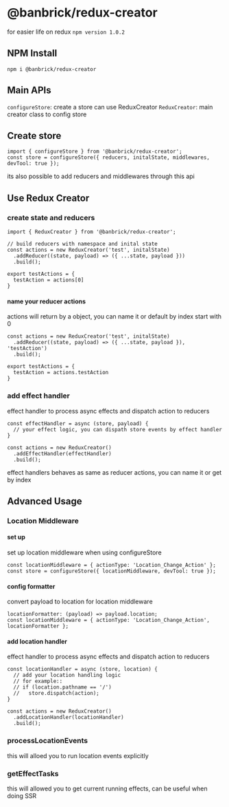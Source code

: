 # @banbrick/redux-creator
for easier life on redux ``npm version 1.0.2``

## NPM Install
```npm i @banbrick/redux-creator```

## Main APIs
``configureStore``: create a store can use ReduxCreator
``ReduxCreator``: main creator class to config store

## Create store
```
import { configureStore } from '@banbrick/redux-creator';
const store = configureStore({ reducers, initalState, middlewares, devTool: true });
```
its also possible to add reducers and middlewares through this api
  

## Use Redux Creator

### create state and reducers
```
import { ReduxCreator } from '@banbrick/redux-creator';

// build reducers with namespace and inital state
const actions = new ReduxCreator('test', initalState)
  .addReducer((state, payload) => ({ ...state, payload }))
  .build();

export testActions = {
  testAction = actions[0]
}
```

#### name your reducer actions
actions will return by a object, you can name it or default by index start with 0

```
const actions = new ReduxCreator('test', initalState)
  .addReducer((state, payload) => ({ ...state, payload }), 'testAction')
  .build();

export testActions = {
  testAction = actions.testAction
}
```

### add effect handler
effect handler to process async effects and dispatch action to reducers

```
const effectHandler = async (store, payload) {
  // your effect logic, you can dispath store events by effect handler
}

const actions = new ReduxCreator()
  .addEffectHandler(effectHandler)
  .build();

```

effect handlers behaves as same as reducer actions, you can name it or get by index 
  
  
## Advanced Usage

### Location Middleware

#### set up
set up location middleware when using configureStore
```
const locationMiddleware = { actionType: 'Location_Change_Action' };
const store = configureStore({ locationMiddleware, devTool: true });
```

#### config formatter
convert payload to location for location middleware
```
locationFormatter: (payload) => payload.location;
const locationMiddleware = { actionType: 'Location_Change_Action', locationFormatter };
```

#### add location handler
effect handler to process async effects and dispatch action to reducers

```
const locationHandler = async (store, location) {
  // add your location handling logic
  // for example::
  // if (location.pathname == '/')
  //   store.dispatch(action);
}

const actions = new ReduxCreator()
  .addLocationHandler(locationHandler)
  .build();

```

### processLocationEvents
this will alloed you to run location events explicitly

### getEffectTasks
this will allowed you to get current running effects, can be useful when doing SSR


